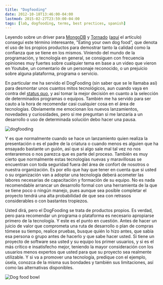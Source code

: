 ```yaml
---
title: "Dogfooding"
date: 2012-10-18T13:46:00-04:00
lastmod: 2015-02-27T23:59:00-04:00
tags: [lab, dogfooding, terms, best prectices, spanish]
---
```


Leyendo sobre un driver para [MongoDB](http://www.mongodb.org/) y
[Tornado](http://www.tornadoweb.org/)
([aquí](http://emptysquare.net/blog/eating-your-own-hamster-food/) el
artículo) conseguí este término interesante, "Eating your own dog food",
que denota el uso de los propios productos para demostrar tanto la
calidad como la confianza que se tiene en los mismos. Viniendo del mundo
de la programación, y tecnología en general, se consiguen con frecuencia
opiniones muy fuertes sobre cualquier tema en base a un video que vieron
en Youtube, un comentario de un personaje reconocido, o un prejuicio
sobre alguna plataforma, programa o servicio.

<!--more-->

En particular me ha servido el DogFooding (sin saber que se le llamaba
así) para desmontar unos cuantos mitos tecnológicos, aun cuando vaya en
contra del [status quo](http://es.wikipedia.org/wiki/Status_quo), y así
tomar la mejor decisión en cuanto a la selección de determinados
programas o equipos. También me ha servido para ser cauto a la hora de
recomendar casi cualquier cosa en el área de tecnologías. Obviamente me
emocionan los nuevos lanzamientos, novedades y curiosidades, pero si me
preguntan si me lanzaría a un desarrollo o uso de determinada solución
debo hacer una pausa.

![dogfooding](/images/pet_food-269x300.jpg)

Y es que normalmente cuando se hace un lanzamiento quien realiza la
presentación o es el padre de la criatura o cuando menos es alguien que
ha ensayado bastante un guión, así que si algo sale mal tal vez no nos
enteraremos o nos parezca que es parte del proceso. También es muy
cierto que normalmente estas tecnologías nuevas y maravillosas se
encuentran con toda seguridad fuera del área de confort de nosotros o
nuestra organización. Es por ello que hay que tener en cuenta que si
usted o su organización van a adoptar una tecnología deberá acometer las
labores necesarias de capacitación y formación de su equipo. No es nada
recomendable arrancar un desarrollo formal con una herramienta de la que
se tiene poco o ningún manejo, pues aunque sea posible completar el
proyecto tendrá una alta probabilidad de que sea con retrasos
considerables o con bastantes tropiezos.

Usted dirá, pero el DogFooding se trata de productos propios. Es verdad,
pero para recomendar un programa o plataforma es necesario apropiarse
primero de la tecnología. Y este es el punto en cuestión. Antes de hacer
un juicio de valor que comprometa una ruta de desarrollo o plan de
compras tómese su tiempo, realice pruebas, busque quién lo hizo antes,
que sabía esa persona o grupo antes de hacerlo y que sabe hacer usted.
Si tiene un proyecto de software sea usted y su equipo los primer
usuarios, y si es el más crítico e insatisfecho mejor, teniendo la mayor
consideración con los usuarios menos expertos que usted para que su
proyecto sea realmente utilizable. Y si va a promover una tecnología,
predique con el ejemplo, úsela, conozca de la misma sus bondades y
también sus limitaciones, así como las alternativas disponibles.

![Dog food bowl](/images/dog_food_bowl.jpg)

